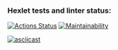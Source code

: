 ### Hexlet tests and linter status:
[![Actions Status](https://github.com/Maykolson/frontend-project-44/workflows/hexlet-check/badge.svg)](https://github.com/Maykolson/frontend-project-44/actions)
[![Maintainability](https://api.codeclimate.com/v1/badges/0d6c304a4b5364344af3/maintainability)](https://codeclimate.com/github/Maykolson/frontend-project-44/maintainability)

[![asciicast](https://asciinema.org/a/593741.svg)](https://asciinema.org/a/593741)